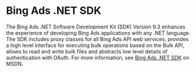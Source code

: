 # Bing Ads .NET SDK

The Bing Ads .NET Software Development Kit (SDK) Version 9.3 enhances the experience of developing Bing Ads applications with any .NET language. The SDK includes proxy classes for all Bing Ads API web services, provides a high level interface for executing bulk operations based on the Bulk API, allows to read and write bulk files and abstracts low level details of authentication with OAuth. For more information, see [Bing Ads .NET SDK](https://msdn.microsoft.com/en-US/library/bing-ads-net-sdk.aspx) on MSDN.
